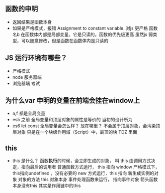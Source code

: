 ## 函数的申明
- 返回结果是函数本身
- 如果是严格模式，报错 Assignment to constant variable.
  对js 更严格
  函数名b 在函数体内部是局部变量，它是只读的。函数的优先级更高
  虽然js 弱类型，可以随意修改，但是函数在函数体内是只读的

## JS 运行环境有哪些？
- 严格模式
- node 服务器端
- 浏览器端 考试

## 为什么var 申明的变量在前端会挂在window上
- a,f 都是全局变量
- es5 之前 全局变量和顶层对象的属性是等价的
  当初的设计所为
- es6 let const 全局变量会怎么样？ 放在哪里？
  不会属于顶层对象，会污染顶层对象
  只是在一个块级作用域（Script）中，最顶的块
  <script>
  </script>
  TDZ 里面

## this
- this 是什么？
  函数**执行**的时候，会立即生成的对象， 叫 this
  由调用方式决定，指向最后的调用者
  普通函数方式运行， this 指向 window
  严格模式下，this指向undefined ，没有必要的
  new 方式运行，this 指向 新生成实例的对象
  对象的方法 this 对象本身
  事件处理函数来运行， 指向事件对象
  箭头函数 本身没有this 其实是作用链中的this
